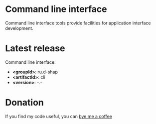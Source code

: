 # Command line interface
Command line interface tools provide facilities for application interface development.

# Latest release
Command line interface:
* **&lt;groupId&gt;**: ru.d-shap
* **&lt;artifactId&gt;**: cli
* **&lt;version&gt;**: -.-

# Donation
If you find my code useful, you can [bye me a coffee](https://www.paypal.me/dshapovalov)
